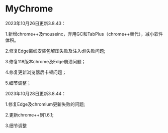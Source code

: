 # MyChrome

2023年10月26日更新3.8.43：

1.新增chrome++及mouseinc，弃用GC和TabPlus（chrome++替代），减小软件体积。

2.修复Edge离线安装包解压失败及注入dll失败问题;

3.修复118版本chrome及Edge崩溃问题；

4.修复更新浏览器后卡顿问题；

5.细节调整；

2023年10月28日更新3.8.44：

1.修复Edge及chromium更新失败的问题;

2.更新chrome++到1.6.1;

3.细节调整
